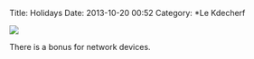 Title: Holidays
Date: 2013-10-20 00:52
Category: *Le Kdecherf


![]({attach}holidays.png)

There is a bonus for network devices.

